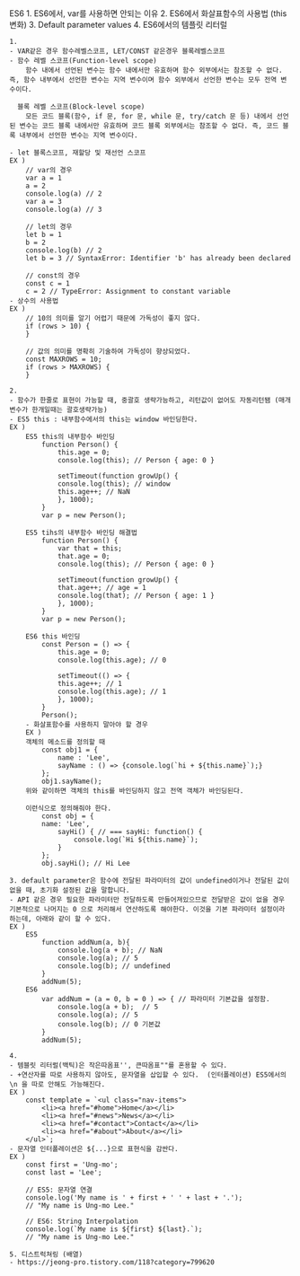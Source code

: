 <!DOCTYPE html>
<html lang="en">
<head>
    <meta charset="UTF-8">
    <meta name="viewport" content="width=device-width, initial-scale=1.0">
    <meta http-equiv="X-UA-Compatible" content="ie=edge">
    <title>ES6 두번째, 시간</title>
</head>
<body>
    ES6
    1. ES6에서, var를 사용하면 안되는 이유
    2. ES6에서 화살표함수의 사용법 (this 변화)
    3. Default parameter values
    4. ES6에서의 템플릿 리터럴

    1.
    - VAR같은 경우 함수레벨스코프, LET/CONST 같은경우 블록레벨스코프 
    - 함수 레벨 스코프(Function-level scope)
        함수 내에서 선언된 변수는 함수 내에서만 유효하며 함수 외부에서는 참조할 수 없다. 즉, 함수 내부에서 선언한 변수는 지역 변수이며 함수 외부에서 선언한 변수는 모두 전역 변수이다.

      블록 레벨 스코프(Block-level scope)      
        모든 코드 블록(함수, if 문, for 문, while 문, try/catch 문 등) 내에서 선언된 변수는 코드 블록 내에서만 유효하며 코드 블록 외부에서는 참조할 수 없다. 즉, 코드 블록 내부에서 선언한 변수는 지역 변수이다.
        
    - let 블록스코프, 재할당 및 재선언 스코프
    EX ) 
        // var의 경우
        var a = 1
        a = 2
        console.log(a) // 2
        var a = 3
        console.log(a) // 3
        
        // let의 경우
        let b = 1
        b = 2
        console.log(b) // 2
        let b = 3 // SyntaxError: Identifier 'b' has already been declared
        
        // const의 경우
        const c = 1
        c = 2 // TypeError: Assignment to constant variable    
    - 상수의 사용법
    EX ) 
        // 10의 의미를 알기 어렵기 때문에 가독성이 좋지 않다.
        if (rows > 10) {
        }
        
        // 값의 의미를 명확히 기술하여 가독성이 향상되었다.
        const MAXROWS = 10;
        if (rows > MAXROWS) {
        }    

    2. 
    - 함수가 한줄로 표현이 가능할 때, 중괄호 생략가능하고, 리턴값이 없어도 자동리턴됌 (매개변수가 한개일때는 괄호생략가능)
    - ES5 this : 내부함수에서의 this는 window 바인딩한다.
    EX ) 
        ES5 this의 내부함수 바인딩
            function Person() {
                this.age = 0;
                console.log(this); // Person { age: 0 }
            
                setTimeout(function growUp() {    
                console.log(this); // window
                this.age++; // NaN
                }, 1000);
            }         
            var p = new Person();

        ES5 tihs의 내부함수 바인딩 해결법
            function Person() {
                var that = this;
                that.age = 0;
                console.log(this); // Person { age: 0 }
            
                setTimeout(function growUp() {
                that.age++; // age = 1
                console.log(that); // Person { age: 1 }
                }, 1000);
            }
            var p = new Person();

        ES6 this 바인딩
            const Person = () => {
                this.age = 0;
                console.log(this.age); // 0
            
                setTimeout(() => {
                this.age++; // 1
                console.log(this.age); // 1
                }, 1000);
            }
            Person();
        - 화살표함수를 사용하지 말아야 할 경우
        EX ) 
        객체의 메소드를 정의할 때
            const obj1 = {
                name : 'Lee',
                sayName : () => {console.log(`hi + ${this.name}`);}
            };
            obj1.sayName();
        위와 같이하면 객체의 this를 바인딩하지 않고 전역 객체가 바인딩된다.

        이런식으로 정의해줘야 한다.
            const obj = {
            name: 'Lee',
                sayHi() { // === sayHi: function() {
                    console.log(`Hi ${this.name}`);
                }
            };            
            obj.sayHi(); // Hi Lee
              
    3. default parameter은 함수에 전달된 파라미터의 값이 undefined이거나 전달된 값이 없을 때, 초기화 설정된 값을 말합니다.
    - API 같은 경우 필요한 파라미터만 전달하도록 만들어져있으므로 전달받은 값이 없을 경우 기본적으로 나머지는 0 으로 처리해서 연산하도록 해야한다. 이것을 기본 파라미터 설정이라 하는데, 아래와 같이 할 수 있다.
    EX ) 
        ES5 
            function addNum(a, b){
                console.log(a + b); // NaN
                console.log(a); // 5
                console.log(b); // undefined
            }
            addNum(5);    
        ES6 
            var addNum = (a = 0, b = 0 ) => { // 파라미터 기본값을 설정함.
                console.log(a + b);  // 5
                console.log(a); // 5
                console.log(b); // 0 기본값
            }
            addNum(5);    

    4.
    - 템블릿 리터럴(백틱)은 작은따옴표'', 큰따옴표""를 혼용할 수 있다.
    - +연산자를 따로 사용하지 않아도, 문자열을 삽입할 수 있다.  (인터폴레이션) ES5에서의 \n 을 따로 안해도 가능해진다.
    EX ) 
        const template = `<ul class="nav-items">
            <li><a href="#home">Home</a></li>
            <li><a href="#news">News</a></li>
            <li><a href="#contact">Contact</a></li>
            <li><a href="#about">About</a></li>
        </ul>`;    
    - 문자열 인터폴레이션은 ${...}으로 표현식을 감싼다.
    EX )
        const first = 'Ung-mo';
        const last = 'Lee';
        
        // ES5: 문자열 연결
        console.log('My name is ' + first + ' ' + last + '.');
        // "My name is Ung-mo Lee."
        
        // ES6: String Interpolation
        console.log(`My name is ${first} ${last}.`);
        // "My name is Ung-mo Lee."

    5. 디스트럭쳐링 (배열)
    - https://jeong-pro.tistory.com/118?category=799620
</body>
</html>